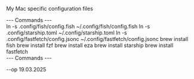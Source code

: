 My Mac specific configuration files

--- Commands ---  
ln -s .config/fish/config.fish ~/.config/fish/config.fish
ln -s .config/starship.toml ~/.config/starship.toml
ln -s .config/fastfetch/config.jsonc ~/.config/fastfetch/config.jsonc
brew install fish
brew install fzf
brew install eza
brew install starship
brew install fastfetch  
--- Commands ---

--op 19.03.2025
